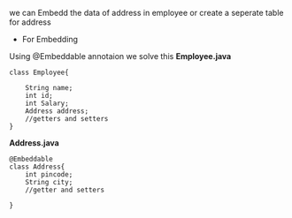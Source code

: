we can Embedd the data of address in employee or create a seperate table for address
- For Embedding

Using @Embeddable annotaion we solve this
**Employee.java**
```
class Employee{

    String name;
    int id;
    int Salary;
    Address address;
    //getters and setters
}

```

**Address.java**
```
@Embeddable
class Address{
    int pincode;
    String city;
    //getter and setters

}
```